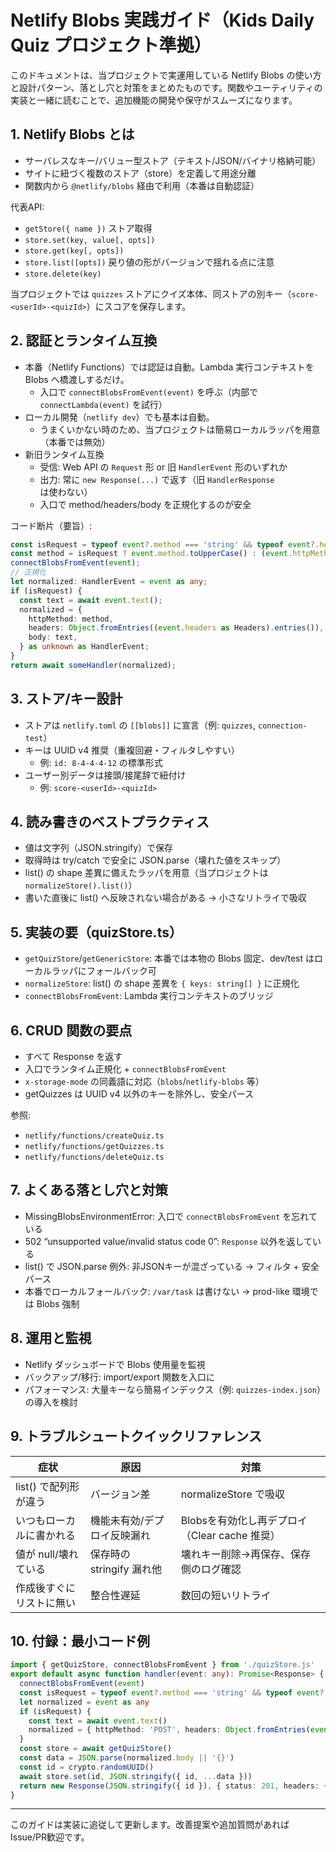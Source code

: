 # Netlify Blobs 実践ガイド（Kids Daily Quiz プロジェクト準拠）

このドキュメントは、当プロジェクトで実運用している Netlify Blobs の使い方と設計パターン、落とし穴と対策をまとめたものです。関数やユーティリティの実装と一緒に読むことで、追加機能の開発や保守がスムーズになります。

## 1. Netlify Blobs とは
- サーバレスなキー/バリュー型ストア（テキスト/JSON/バイナリ格納可能）
- サイトに紐づく複数のストア（store）を定義して用途分離
- 関数内から `@netlify/blobs` 経由で利用（本番は自動認証）

代表API:
- `getStore({ name })` ストア取得
- `store.set(key, value[, opts])`
- `store.get(key[, opts])`
- `store.list([opts])` 戻り値の形がバージョンで揺れる点に注意
- `store.delete(key)`

当プロジェクトでは `quizzes` ストアにクイズ本体、同ストアの別キー（`score-<userId>-<quizId>`）にスコアを保存します。

## 2. 認証とランタイム互換
- 本番（Netlify Functions）では認証は自動。Lambda 実行コンテキストを Blobs へ橋渡しするだけ。
  - 入口で `connectBlobsFromEvent(event)` を呼ぶ（内部で `connectLambda(event)` を試行）
- ローカル開発（`netlify dev`）でも基本は自動。
  - うまくいかない時のため、当プロジェクトは簡易ローカルラッパを用意（本番では無効）
- 新旧ランタイム互換
  - 受信: Web API の `Request` 形 or 旧 `HandlerEvent` 形のいずれか
  - 出力: 常に `new Response(...)` で返す（旧 `HandlerResponse` は使わない）
  - 入口で method/headers/body を正規化するのが安全

コード断片（要旨）:
```ts
const isRequest = typeof event?.method === 'string' && typeof event?.headers?.get === 'function';
const method = isRequest ? event.method.toUpperCase() : (event.httpMethod || '').toUpperCase();
connectBlobsFromEvent(event);
// 正規化
let normalized: HandlerEvent = event as any;
if (isRequest) {
  const text = await event.text();
  normalized = {
    httpMethod: method,
    headers: Object.fromEntries((event.headers as Headers).entries()),
    body: text,
  } as unknown as HandlerEvent;
}
return await someHandler(normalized);
```

## 3. ストア/キー設計
- ストアは `netlify.toml` の `[[blobs]]` に宣言（例: `quizzes`, `connection-test`）
- キーは UUID v4 推奨（重複回避・フィルタしやすい）
  - 例: `id: 8-4-4-4-12` の標準形式
- ユーザー別データは接頭/接尾辞で紐付け
  - 例: `score-<userId>-<quizId>`

## 4. 読み書きのベストプラクティス
- 値は文字列（JSON.stringify）で保存
- 取得時は try/catch で安全に JSON.parse（壊れた値をスキップ）
- list() の shape 差異に備えたラッパを用意（当プロジェクトは `normalizeStore().list()`）
- 書いた直後に list() へ反映されない場合がある → 小さなリトライで吸収

## 5. 実装の要（quizStore.ts）
- `getQuizStore`/`getGenericStore`: 本番では本物の Blobs 固定、dev/test はローカルラッパにフォールバック可
- `normalizeStore`: list() の shape 差異を `{ keys: string[] }` に正規化
- `connectBlobsFromEvent`: Lambda 実行コンテキストのブリッジ

## 6. CRUD 関数の要点
- すべて Response を返す
- 入口でランタイム正規化 + `connectBlobsFromEvent`
- `x-storage-mode` の同義語に対応（`blobs`/`netlify-blobs` 等）
- getQuizzes は UUID v4 以外のキーを除外し、安全パース

参照:
- `netlify/functions/createQuiz.ts`
- `netlify/functions/getQuizzes.ts`
- `netlify/functions/deleteQuiz.ts`

## 7. よくある落とし穴と対策
- MissingBlobsEnvironmentError: 入口で `connectBlobsFromEvent` を忘れている
- 502 “unsupported value/invalid status code 0”: `Response` 以外を返している
- list() で JSON.parse 例外: 非JSONキーが混ざっている → フィルタ + 安全パース
- 本番でローカルフォールバック: `/var/task` は書けない → prod-like 環境では Blobs 強制

## 8. 運用と監視
- Netlify ダッシュボードで Blobs 使用量を監視
- バックアップ/移行: import/export 関数を入口に
- パフォーマンス: 大量キーなら簡易インデックス（例: `quizzes-index.json`）の導入を検討

## 9. トラブルシュートクイックリファレンス
| 症状 | 原因 | 対策 |
|------|------|------|
| list() で配列形が違う | バージョン差 | normalizeStore で吸収 |
| いつもローカルに書かれる | 機能未有効/デプロイ反映漏れ | Blobsを有効化し再デプロイ（Clear cache 推奨） |
| 値が null/壊れている | 保存時の stringify 漏れ他 | 壊れキー削除→再保存、保存側のログ確認 |
| 作成後すぐにリストに無い | 整合性遅延 | 数回の短いリトライ |

## 10. 付録：最小コード例
```ts
import { getQuizStore, connectBlobsFromEvent } from './quizStore.js'
export default async function handler(event: any): Promise<Response> {
  connectBlobsFromEvent(event)
  const isRequest = typeof event?.method === 'string' && typeof event?.headers?.get === 'function'
  let normalized = event as any
  if (isRequest) {
    const text = await event.text()
    normalized = { httpMethod: 'POST', headers: Object.fromEntries(event.headers.entries()), body: text } as any
  }
  const store = await getQuizStore()
  const data = JSON.parse(normalized.body || '{}')
  const id = crypto.randomUUID()
  await store.set(id, JSON.stringify({ id, ...data }))
  return new Response(JSON.stringify({ id }), { status: 201, headers: { 'Content-Type': 'application/json' } })
}
```

---
このガイドは実装に追従して更新します。改善提案や追加質問があればIssue/PR歓迎です。
